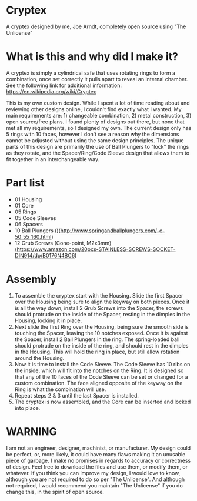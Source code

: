 # Cryptex
A cryptex designed by me, Joe Arndt, completely open source using "The Unlicense"

# What is this and why did I make it?
A cryptex is simply a cylindrical safe that uses rotating rings to form a combination, once set correctly it pulls apart to reveal an internal chamber. See the following link for additional information: https://en.wikipedia.org/wiki/Cryptex

This is my own custom design. While I spent a lot of time reading about and reviewing other designs online, I couldn't find exactly what I wanted. My main requirements are: 1) changeable combination, 2) metal construction, 3) open source/free plans. I found plenty of designs out there, but none that met all my requirements, so I designed my own. The current design only has 5 rings with 10 faces, however I don't see a reason why the dimensions cannot be adjusted without using the same design principles. The unique parts of this design are primarily the use of Ball Plungers to "lock" the rings as they rotate, and the Spacer/Ring/Code Sleeve design that allows them to fit together in an interchangeable way.

# Part list
* 01 Housing
* 01 Core
* 05 Rings
* 05 Code Sleeves
* 06 Spacers
* 10 Ball Plungers ()(http://www.springandballplungers.com/-c-50_55_160.html)
* 12 Grub Screws (Cone-point, M2x3mm) (https://www.amazon.com/20pcs-STAINLESS-SCREWS-SOCKET-DIN914/dp/B0176N4BC6)

# Assembly
1. To assemble the cryptex start with the Housing. Slide the first Spacer over the Housing being sure to align the keyway on both pieces. Once it is all the way down, install 2 Grub Screws into the Spacer, the screws should protrude on the inside of the Spacer, resting in the dimples in the Housing, locking it in place.
2. Next slide the first Ring over the Housing, being sure the smooth side is touching the Spacer, leaving the 10 notches exposed. Once it is against the Spacer, install 2 Ball Plungers in the ring. The spring-loaded ball should protrude on the inside of the ring, and should rest in the dimples in the Housing. This will hold the ring in place, but still allow rotation around the Housing.
3. Now it is time to install the Code Sleeve. The Code Sleeve has 10 ribs on the inside, which will fit into the notches on the Ring. It is designed so that any of the 10 faces of the Code Sleeve can be set or changed for a custom combination. The face aligned opposite of the keyway on the Ring is what the combination will use.
4. Repeat steps 2 & 3 until the last Spacer is installed.
5. The cryptex is now assembled, and the Core can be inserted and locked into place.

# WARNING
I am not an engineer, designer, machinist, or manufacturer. My design could be perfect, or, more likely, it could have many flaws making it an unusable piece of garbage. I make no promises in regards to accuracy or correctness of design. Feel free to download the files and use them, or modify them, or whatever. If you think you can improve my design, I would love to know, although you are not required to do so per "The Unlicense". And although not required, I would recommend you maintain "The Unlicense" if you do change this, in the spirit of open source.

